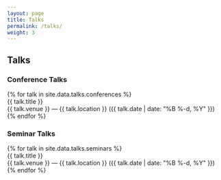 ```yaml
---
layout: page
title: Talks
permalink: /talks/
weight: 3
---
```


<h2 class="mb-4">Talks</h2>

<div class="border-start ps-3">

  <h3 class="mt-4">Conference Talks</h3>
  {% for talk in site.data.talks.conferences %}
    <div class="mb-4">
      <div class="fw-bold">{{ talk.title }}</div>
      <div class="text-muted small">
        {{ talk.venue }} — {{ talk.location }}  
        ({{ talk.date | date: "%B %-d, %Y" }})
      </div>
    </div>
  {% endfor %}

  <h3 class="mt-4">Seminar Talks</h3>
  {% for talk in site.data.talks.seminars %}
    <div class="mb-4">
      <div class="fw-bold">{{ talk.title }}</div>
      <div class="text-muted small">
        {{ talk.venue }} — {{ talk.location }}  
        ({{ talk.date | date: "%B %-d, %Y" }})
      </div>
    </div>
  {% endfor %}

</div>
